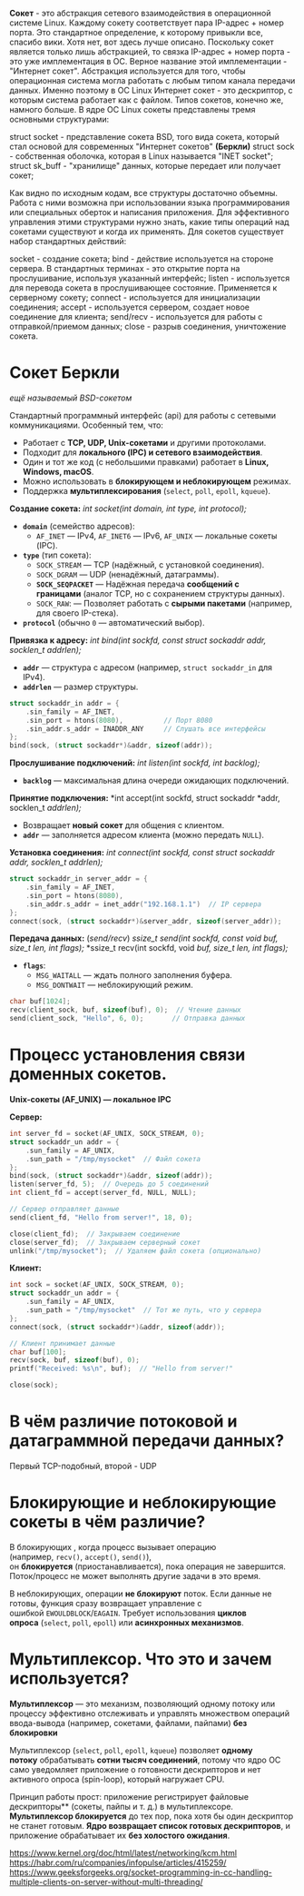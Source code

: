 **Сокет** - это абстракция сетевого взаимодействия в операционной системе Linux. Каждому сокету соответствует пара IP-адрес + номер порта. Это стандартное определение, к которому привыкли все, спасибо вики. Хотя нет, вот здесь лучше описано. Поскольку сокет является только лишь абстракцией, то связка IP-адрес + номер порта - это уже имплементация в ОС. Верное название этой имплементации - "Интернет сокет". Абстракция используется для того, чтобы операционная система могла работать с любым типом канала передачи данных. Именно поэтому в ОС Linux Интернет сокет - это дескриптор, с которым система работает как с файлом. Типов сокетов, конечно же, намного больше. В ядре ОС Linux сокеты представлены тремя основными структурами:

struct socket - представление сокета BSD, того вида сокета, который стал основой для современных "Интернет сокетов" **(Беркли)**
struct sock - собственная оболочка, которая в Linux называется "INET socket";
struct sk_buff - "хранилище" данных, которые передает или получает сокет;

Как видно по исходным кодам, все структуры достаточно объемны. Работа с ними возможна при использовании языка программирования или специальных оберток и написания приложения. Для эффективного управления этими структурами нужно знать, какие типы операций над сокетами существуют и когда их применять. Для сокетов существует набор стандартных действий:

socket - создание сокета;
bind - действие используется на стороне сервера. В стандартных терминах - это открытие порта на прослушивание, используя указанный интерфейс;
listen - используется для перевода сокета в прослушивающее состояние. Применяется к серверному сокету;
connect - используется для инициализации соединения;
accept - используется сервером, создает новое соединение для клиента;
send/recv - используется для работы с отправкой/приемом данных;
close - разрыв соединения, уничтожение сокета.

# Сокет Беркли
*ещё называемый BSD-сокетом*

Стандартный программный интерфейс (api) для работы с сетевыми коммуникациями.  Особенный тем, что:
- Работает с **TCP, UDP, Unix-сокетами** и другими протоколами.
- Подходит для **локального (IPC) и сетевого взаимодействия**.
- Один и тот же код (с небольшими правками) работает в **Linux, Windows, macOS**.
- Можно использовать в **блокирующем и неблокирующем** режимах.
- Поддержка **мультиплексирования** (`select`, `poll`, `epoll`, `kqueue`).

**Создание сокета:**
*int socket(int domain, int type, int protocol);*
- **`domain`** (семейство адресов):
    - `AF_INET` — IPv4, `AF_INET6` — IPv6, `AF_UNIX` — локальные сокеты (IPC).
- **`type`** (тип сокета):
    - `SOCK_STREAM` — TCP (надёжный, с установкой соединения).
    - `SOCK_DGRAM` — UDP (ненадёжный, датаграммы).
    - **`SOCK_SEQPACKET`** — Надёжная передача **сообщений с границами** (аналог TCP, но с сохранением структуры данных).
    - `SOCK_RAW`: — Позволяет работать с **сырыми пакетами** (например, для своего IP-стека).
- **`protocol`** (обычно `0` — автоматический выбор).

**Привязка к адресу:**
*int bind(int sockfd, const struct sockaddr addr, socklen_t addrlen);*
- **`addr`** — структура с адресом (например, `struct sockaddr_in` для IPv4).
- **`addrlen`** — размер структуры.

``` c
struct sockaddr_in addr = {
    .sin_family = AF_INET,
    .sin_port = htons(8080),          // Порт 8080
    .sin_addr.s_addr = INADDR_ANY     // Слушать все интерфейсы
};
bind(sock, (struct sockaddr*)&addr, sizeof(addr));
```

**Прослушивание подключений:**
*int listen(int sockfd, int backlog);*
- **`backlog`** — максимальная длина очереди ожидающих подключений.

**Принятие подключения:**
*int accept(int sockfd, struct sockaddr *addr, socklen_t *addrlen);*
- Возвращает **новый сокет** для общения с клиентом.
- **`addr`** — заполняется адресом клиента (можно передать `NULL`).

**Установка соединения:**
*int connect(int sockfd, const struct sockaddr addr, socklen_t addrlen);*

``` c
struct sockaddr_in server_addr = {
    .sin_family = AF_INET,
    .sin_port = htons(8080),
    .sin_addr.s_addr = inet_addr("192.168.1.1")  // IP сервера
};
connect(sock, (struct sockaddr*)&server_addr, sizeof(server_addr));
```

**Передача данных:** (*send/recv*)
*ssize_t send(int sockfd, const void buf, size_t len, int flags);*
*ssize_t recv(int sockfd, void *buf, size_t len, int flags);*
- **`flags`**:
    - `MSG_WAITALL` — ждать полного заполнения буфера.
    - `MSG_DONTWAIT` — неблокирующий режим.

``` c
char buf[1024];
recv(client_sock, buf, sizeof(buf), 0);  // Чтение данных
send(client_sock, "Hello", 6, 0);       // Отправка данных
```

# Процесс установления связи доменных сокетов.

**Unix-сокеты (AF_UNIX) — локальное IPC**

**Сервер:**
``` c
int server_fd = socket(AF_UNIX, SOCK_STREAM, 0);
struct sockaddr_un addr = {
    .sun_family = AF_UNIX,
    .sun_path = "/tmp/mysocket"  // Файл сокета
};
bind(sock, (struct sockaddr*)&addr, sizeof(addr));
listen(server_fd, 5);  // Очередь до 5 соединений
int client_fd = accept(server_fd, NULL, NULL);

// Сервер отправляет данные
send(client_fd, "Hello from server!", 18, 0);

close(client_fd);  // Закрываем соединение
close(server_fd);  // Закрываем серверный сокет
unlink("/tmp/mysocket");  // Удаляем файл сокета (опционально)
```

**Клиент:**
```c
int sock = socket(AF_UNIX, SOCK_STREAM, 0);
struct sockaddr_un addr = {
    .sun_family = AF_UNIX,
    .sun_path = "/tmp/mysocket"  // Тот же путь, что у сервера
};
connect(sock, (struct sockaddr*)&addr, sizeof(addr));

// Клиент принимает данные
char buf[100];
recv(sock, buf, sizeof(buf), 0);
printf("Received: %s\n", buf);  // "Hello from server!"

close(sock);
```

# В чём различие потоковой и датаграммной передачи данных? 

Первый TCP-подобный, второй - UDP
# Блокирующие и неблокирующие сокеты в чём различие? 

В блокирующих , когда процесс вызывает операцию (например, `recv()`, `accept()`, `send()`), он **блокируется** (приостанавливается), пока операция не завершится. Поток/процесс не может выполнять другие задачи в это время.

В неблокирующих, операции **не блокируют** поток. Если данные не готовы, функция сразу возвращает управление с ошибкой `EWOULDBLOCK`/`EAGAIN`. Требует использования **циклов опроса** (`select`, `poll`, `epoll`) или **асинхронных механизмов**.

# Мультиплексор. Что это и зачем используется?

**Мультиплексор** — это механизм, позволяющий одному потоку или процессу эффективно отслеживать и управлять множеством операций ввода-вывода (например, сокетами, файлами, пайпами) **без блокировки**

Мультиплексор (`select`, `poll`, `epoll`, `kqueue`) позволяет **одному потоку** обрабатывать **сотни тысяч соединений**, потому что ядро ОС само уведомляет приложение о готовности дескрипторов и нет активного опроса (spin-loop), который нагружает CPU.

Принцип работы прост: приложение регистрирует файловые дескрипторы** (сокеты, пайпы и т. д.) в мультиплексоре. **Мультиплексор блокируется** до тех пор, пока хотя бы один дескриптор не станет готовым. **Ядро возвращает список готовых дескрипторов**, и приложение обрабатывает их **без холостого ожидания**.


https://www.kernel.org/doc/html/latest/networking/kcm.html
https://habr.com/ru/companies/infopulse/articles/415259/
https://www.geeksforgeeks.org/socket-programming-in-cc-handling-multiple-clients-on-server-without-multi-threading/